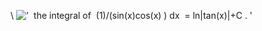 \\
!['  the integral of  (1)/(sin(x)cos(x)
) dx  = ln|tan(x)|+C . '](../dictionary/equation_images/3972.1..png)
